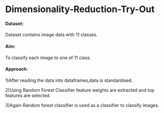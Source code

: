 # Dimensionality-Reduction-Try-Out

#### Dataset:
Dataset contains image data with 11 classes.

#### Aim:
To classify each image to one of 11 class.

#### Approach:
1)After reading the data into dataframes,data is standardised.

2)Using Random Forest Classifier feature weights are extracted and top features are selected.

3)Again Random forest classifier is used as a classifier to classify images.


